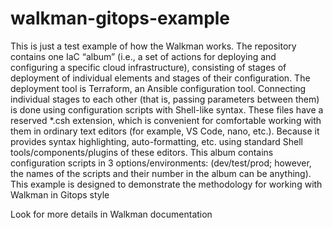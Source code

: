 # walkman-gitops-example
This is just a test example of how the Walkman works.
The repository contains one IaC “album” (i.e., a set of actions for deploying 
and configuring a specific cloud infrastructure), consisting of stages of 
deployment of individual elements and stages of their configuration. The 
deployment tool is Terraform, an Ansible configuration tool. Connecting 
individual stages to each other (that is, passing parameters between them) 
is done using configuration scripts with Shell-like syntax. These files 
have a reserved *.csh extension, which is convenient for comfortable working 
with them in ordinary text editors (for example, VS Code, nano, etc.). Because 
it provides syntax highlighting, auto-formatting, etc. using standard Shell 
tools/components/plugins of these editors.
This album contains configuration scripts in 3 options/environments: 
(dev/test/prod; however, the names of the scripts and their number in the 
album can be anything). This example is designed to demonstrate the methodology
for working with Walkman in Gitops style

Look for more details in Walkman documentation
